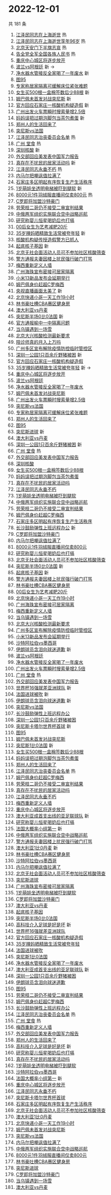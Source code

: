 # 2022-12-01

共 181 条

<!-- BEGIN -->
<!-- 最后更新时间 Thu Dec 01 2022 03:12:44 GMT+0800 (China Standard Time) -->

1. [江泽民同志在上海逝世](https://s.weibo.com//weibo?q=%23%E6%B1%9F%E6%B3%BD%E6%B0%91%E5%90%8C%E5%BF%97%E5%9C%A8%E4%B8%8A%E6%B5%B7%E9%80%9D%E4%B8%96%23&Refer=new_time)
   热
1. [江泽民同志在上海逝世享年96岁](https://s.weibo.com//weibo?q=%23%E6%B1%9F%E6%B3%BD%E6%B0%91%E5%90%8C%E5%BF%97%E5%9C%A8%E4%B8%8A%E6%B5%B7%E9%80%9D%E4%B8%96%E4%BA%AB%E5%B9%B496%E5%B2%81%23&t=31&band_rank=1&Refer=top)
   热
1. [北京天安门下半旗志哀](https://s.weibo.com//weibo?q=%23%E5%8C%97%E4%BA%AC%E5%A4%A9%E5%AE%89%E9%97%A8%E4%B8%8B%E5%8D%8A%E6%97%97%E5%BF%97%E5%93%80%23&t=31&band_rank=2&Refer=top)
   热
1. [告全党全军全国各族人民书](https://s.weibo.com//weibo?q=%23%E5%91%8A%E5%85%A8%E5%85%9A%E5%85%A8%E5%86%9B%E5%85%A8%E5%9B%BD%E5%90%84%E6%97%8F%E4%BA%BA%E6%B0%91%E4%B9%A6%23&t=31&band_rank=3&Refer=top)
   热
1. [重庆中心城区将逐步放开](https://s.weibo.com//weibo?q=%23%E9%87%8D%E5%BA%86%E4%B8%AD%E5%BF%83%E5%9F%8E%E5%8C%BA%E5%B0%86%E9%80%90%E6%AD%A5%E6%94%BE%E5%BC%80%23&t=31&band_rank=4&Refer=top)
1. [波兰vs阿根廷](https://s.weibo.com//weibo?q=%23%E6%B3%A2%E5%85%B0vs%E9%98%BF%E6%A0%B9%E5%BB%B7%23&t=31&band_rank=5&Refer=top)
   新 ->
1. [净水器水管接反全家喝了一年废水](https://s.weibo.com//weibo?q=%23%E5%87%80%E6%B0%B4%E5%99%A8%E6%B0%B4%E7%AE%A1%E6%8E%A5%E5%8F%8D%E5%85%A8%E5%AE%B6%E5%96%9D%E4%BA%86%E4%B8%80%E5%B9%B4%E5%BA%9F%E6%B0%B4%23&t=31&band_rank=6&Refer=top)
   新
1. [图95](https://s.weibo.com//weibo?q=%23%E5%9B%BE95%23&t=31&band_rank=7&Refer=top)
1. [专家称居家隔离可缓解床位紧张难题](https://s.weibo.com//weibo?q=%23%E4%B8%93%E5%AE%B6%E7%A7%B0%E5%B1%85%E5%AE%B6%E9%9A%94%E7%A6%BB%E5%8F%AF%E7%BC%93%E8%A7%A3%E5%BA%8A%E4%BD%8D%E7%B4%A7%E5%BC%A0%E9%9A%BE%E9%A2%98%23&t=31&band_rank=8&Refer=top)
1. [女生买500根一盒棉签数后少88根](https://s.weibo.com//weibo?q=%23%E5%A5%B3%E7%94%9F%E4%B9%B0500%E6%A0%B9%E4%B8%80%E7%9B%92%E6%A3%89%E7%AD%BE%E6%95%B0%E5%90%8E%E5%B0%9188%E6%A0%B9%23&t=31&band_rank=9&Refer=top)
   新
1. [姆巴佩未首发对战突尼斯](https://s.weibo.com//weibo?q=%23%E5%A7%86%E5%B7%B4%E4%BD%A9%E6%9C%AA%E9%A6%96%E5%8F%91%E5%AF%B9%E6%88%98%E7%AA%81%E5%B0%BC%E6%96%AF%23&t=31&band_rank=10&Refer=top)
   新
1. [官方回应石家庄一核酸机构疑造假](https://s.weibo.com//weibo?q=%23%E5%AE%98%E6%96%B9%E5%9B%9E%E5%BA%94%E7%9F%B3%E5%AE%B6%E5%BA%84%E4%B8%80%E6%A0%B8%E9%85%B8%E6%9C%BA%E6%9E%84%E7%96%91%E9%80%A0%E5%81%87%23&t=31&band_rank=11&Refer=top)
   新
1. [广州出发火车票瞬时搜索量增2.5倍](https://s.weibo.com//weibo?q=%23%E5%B9%BF%E5%B7%9E%E5%87%BA%E5%8F%91%E7%81%AB%E8%BD%A6%E7%A5%A8%E7%9E%AC%E6%97%B6%E6%90%9C%E7%B4%A2%E9%87%8F%E5%A2%9E2.5%E5%80%8D%23&t=31&band_rank=12&Refer=top)
1. [妈妈误把过期泡脚包当茶包煮蛋](https://s.weibo.com//weibo?q=%23%E5%A6%88%E5%A6%88%E8%AF%AF%E6%8A%8A%E8%BF%87%E6%9C%9F%E6%B3%A1%E8%84%9A%E5%8C%85%E5%BD%93%E8%8C%B6%E5%8C%85%E7%85%AE%E8%9B%8B%23&t=31&band_rank=13&Refer=top)
   新
1. [郑州人的生活回来了](https://s.weibo.com//weibo?q=%23%E9%83%91%E5%B7%9E%E4%BA%BA%E7%9A%84%E7%94%9F%E6%B4%BB%E5%9B%9E%E6%9D%A5%E4%BA%86%23&t=31&band_rank=14&Refer=top)
1. [突尼斯vs法国](https://s.weibo.com//weibo?q=%23%E7%AA%81%E5%B0%BC%E6%96%AFvs%E6%B3%95%E5%9B%BD%23&t=31&band_rank=15&Refer=top)
1. [江泽民同志治丧委员会名单](https://s.weibo.com//weibo?q=%23%E6%B1%9F%E6%B3%BD%E6%B0%91%E5%90%8C%E5%BF%97%E6%B2%BB%E4%B8%A7%E5%A7%94%E5%91%98%E4%BC%9A%E5%90%8D%E5%8D%95%23&t=31&band_rank=16&Refer=top)
   热
1. [广州 堂食](https://s.weibo.com//weibo?q=%E5%B9%BF%E5%B7%9E%20%E5%A0%82%E9%A3%9F&t=31&band_rank=17&Refer=top)
   热
1. [深圳核酸](https://s.weibo.com//weibo?q=%E6%B7%B1%E5%9C%B3%E6%A0%B8%E9%85%B8&t=31&band_rank=18&Refer=top)
   新
1. [外交部回应美发表中国军力报告](https://s.weibo.com//weibo?q=%23%E5%A4%96%E4%BA%A4%E9%83%A8%E5%9B%9E%E5%BA%94%E7%BE%8E%E5%8F%91%E8%A1%A8%E4%B8%AD%E5%9B%BD%E5%86%9B%E5%8A%9B%E6%8A%A5%E5%91%8A%23&t=31&band_rank=19&Refer=top)
1. [真存在不扰民的居家活动吗](https://s.weibo.com//weibo?q=%23%E7%9C%9F%E5%AD%98%E5%9C%A8%E4%B8%8D%E6%89%B0%E6%B0%91%E7%9A%84%E5%B1%85%E5%AE%B6%E6%B4%BB%E5%8A%A8%E5%90%97%23&t=31&band_rank=20&Refer=top)
   新
1. [江泽民同志永垂不朽](https://s.weibo.com//weibo?q=%23%E6%B1%9F%E6%B3%BD%E6%B0%91%E5%90%8C%E5%BF%97%E6%B0%B8%E5%9E%82%E4%B8%8D%E6%9C%BD%23&t=31&band_rank=21&Refer=top)
   热
1. [内马尔把嘲讽值拉满了](https://s.weibo.com//weibo?q=%23%E5%86%85%E9%A9%AC%E5%B0%94%E6%8A%8A%E5%98%B2%E8%AE%BD%E5%80%BC%E6%8B%89%E6%BB%A1%E4%BA%86%23&t=31&band_rank=22&Refer=top)
1. [石家庄多区明起有序恢复生产生活秩序](https://s.weibo.com//weibo?q=%23%E7%9F%B3%E5%AE%B6%E5%BA%84%E5%A4%9A%E5%8C%BA%E6%98%8E%E8%B5%B7%E6%9C%89%E5%BA%8F%E6%81%A2%E5%A4%8D%E7%94%9F%E4%BA%A7%E7%94%9F%E6%B4%BB%E7%A7%A9%E5%BA%8F%23&t=31&band_rank=23&Refer=top)
1. [1岁萌娃坐透明电梯被吓到腿软](https://s.weibo.com//weibo?q=%231%E5%B2%81%E8%90%8C%E5%A8%83%E5%9D%90%E9%80%8F%E6%98%8E%E7%94%B5%E6%A2%AF%E8%A2%AB%E5%90%93%E5%88%B0%E8%85%BF%E8%BD%AF%23&t=31&band_rank=24&Refer=top)
   新
1. [8000元1件羽绒服直播间仅卖800元](https://s.weibo.com//weibo?q=%238000%E5%85%831%E4%BB%B6%E7%BE%BD%E7%BB%92%E6%9C%8D%E7%9B%B4%E6%92%AD%E9%97%B4%E4%BB%85%E5%8D%96800%E5%85%83%23&t=31&band_rank=25&Refer=top)
   热
1. [C罗即将加盟沙特豪门](https://s.weibo.com//weibo?q=%23C%E7%BD%97%E5%8D%B3%E5%B0%86%E5%8A%A0%E7%9B%9F%E6%B2%99%E7%89%B9%E8%B1%AA%E9%97%A8%23&t=31&band_rank=26&Refer=top)
1. [劳荣枝二哥仍不接受二审宣判结果](https://s.weibo.com//weibo?q=%23%E5%8A%B3%E8%8D%A3%E6%9E%9D%E4%BA%8C%E5%93%A5%E4%BB%8D%E4%B8%8D%E6%8E%A5%E5%8F%97%E4%BA%8C%E5%AE%A1%E5%AE%A3%E5%88%A4%E7%BB%93%E6%9E%9C%23&t=31&band_rank=27&Refer=top)
1. [中俄两军组织实施联合空中战略巡航](https://s.weibo.com//weibo?q=%23%E4%B8%AD%E4%BF%84%E4%B8%A4%E5%86%9B%E7%BB%84%E7%BB%87%E5%AE%9E%E6%96%BD%E8%81%94%E5%90%88%E7%A9%BA%E4%B8%AD%E6%88%98%E7%95%A5%E5%B7%A1%E8%88%AA%23&t=31&band_rank=28&Refer=top)
1. [研究称婴儿恒星喝奶后也打嗝](https://s.weibo.com//weibo?q=%23%E7%A0%94%E7%A9%B6%E7%A7%B0%E5%A9%B4%E5%84%BF%E6%81%92%E6%98%9F%E5%96%9D%E5%A5%B6%E5%90%8E%E4%B9%9F%E6%89%93%E5%97%9D%23&t=31&band_rank=29&Refer=top)
1. [00后女生为艺考减肥20斤](https://s.weibo.com//weibo?q=%2300%E5%90%8E%E5%A5%B3%E7%94%9F%E4%B8%BA%E8%89%BA%E8%80%83%E5%87%8F%E8%82%A520%E6%96%A4%23&t=31&band_rank=30&Refer=top)
1. [35岁辣妈晒精致生活常被夸年轻](https://s.weibo.com//weibo?q=%2335%E5%B2%81%E8%BE%A3%E5%A6%88%E6%99%92%E7%B2%BE%E8%87%B4%E7%94%9F%E6%B4%BB%E5%B8%B8%E8%A2%AB%E5%A4%B8%E5%B9%B4%E8%BD%BB%23&t=31&band_rank=31&Refer=top)
   新
1. [核酸机构疑传授造假警方已抓人](https://s.weibo.com//weibo?q=%23%E6%A0%B8%E9%85%B8%E6%9C%BA%E6%9E%84%E7%96%91%E4%BC%A0%E6%8E%88%E9%80%A0%E5%81%87%E8%AD%A6%E6%96%B9%E5%B7%B2%E6%8A%93%E4%BA%BA%23&t=31&band_rank=32&Refer=top)
1. [起底核子基因](https://s.weibo.com//weibo?q=%23%E8%B5%B7%E5%BA%95%E6%A0%B8%E5%AD%90%E5%9F%BA%E5%9B%A0%23&t=31&band_rank=33&Refer=top)
   新
1. [北京无社会面活动人员可不参加社区核酸筛查](https://s.weibo.com//weibo?q=%23%E5%8C%97%E4%BA%AC%E6%97%A0%E7%A4%BE%E4%BC%9A%E9%9D%A2%E6%B4%BB%E5%8A%A8%E4%BA%BA%E5%91%98%E5%8F%AF%E4%B8%8D%E5%8F%82%E5%8A%A0%E7%A4%BE%E5%8C%BA%E6%A0%B8%E9%85%B8%E7%AD%9B%E6%9F%A5%23&t=31&band_rank=34&Refer=top)
1. [警方通报夫妻因楼上扰民强行破门打骂](https://s.weibo.com//weibo?q=%23%E8%AD%A6%E6%96%B9%E9%80%9A%E6%8A%A5%E5%A4%AB%E5%A6%BB%E5%9B%A0%E6%A5%BC%E4%B8%8A%E6%89%B0%E6%B0%91%E5%BC%BA%E8%A1%8C%E7%A0%B4%E9%97%A8%E6%89%93%E9%AA%82%23&t=31&band_rank=35&Refer=top)
1. [梅西重新定义人墙](https://s.weibo.com//weibo?q=%23%E6%A2%85%E8%A5%BF%E9%87%8D%E6%96%B0%E5%AE%9A%E4%B9%89%E4%BA%BA%E5%A2%99%23&t=31&band_rank=36&Refer=top)
1. [广州海珠宣布密接可居家隔离](https://s.weibo.com//weibo?q=%23%E5%B9%BF%E5%B7%9E%E6%B5%B7%E7%8F%A0%E5%AE%A3%E5%B8%83%E5%AF%86%E6%8E%A5%E5%8F%AF%E5%B1%85%E5%AE%B6%E9%9A%94%E7%A6%BB%23&t=31&band_rank=37&Refer=top)
1. [小米13新品发布会延期举行](https://s.weibo.com//weibo?q=%23%E5%B0%8F%E7%B1%B313%E6%96%B0%E5%93%81%E5%8F%91%E5%B8%83%E4%BC%9A%E5%BB%B6%E6%9C%9F%E4%B8%BE%E8%A1%8C%23&t=31&band_rank=38&Refer=top)
1. [姆巴佩身价赶超C罗梅西](https://s.weibo.com//weibo?q=%23%E5%A7%86%E5%B7%B4%E4%BD%A9%E8%BA%AB%E4%BB%B7%E8%B5%B6%E8%B6%85C%E7%BD%97%E6%A2%85%E8%A5%BF%23&t=31&band_rank=39&Refer=top)
1. [央视直播画面太美了](https://s.weibo.com//weibo?q=%23%E5%A4%AE%E8%A7%86%E7%9B%B4%E6%92%AD%E7%94%BB%E9%9D%A2%E5%A4%AA%E7%BE%8E%E4%BA%86%23&t=31&band_rank=40&Refer=top)
   新
1. [北京快递小哥一天工作19小时](https://s.weibo.com//weibo?q=%23%E5%8C%97%E4%BA%AC%E5%BF%AB%E9%80%92%E5%B0%8F%E5%93%A5%E4%B8%80%E5%A4%A9%E5%B7%A5%E4%BD%9C19%E5%B0%8F%E6%97%B6%23&t=31&band_rank=41&Refer=top)
1. [林书豪吐槽CBA赛区健身房](https://s.weibo.com//weibo?q=%23%E6%9E%97%E4%B9%A6%E8%B1%AA%E5%90%90%E6%A7%BDCBA%E8%B5%9B%E5%8C%BA%E5%81%A5%E8%BA%AB%E6%88%BF%23&t=31&band_rank=42&Refer=top)
1. [澳大利亚vs丹麦](https://s.weibo.com//weibo?q=%23%E6%BE%B3%E5%A4%A7%E5%88%A9%E4%BA%9Avs%E4%B8%B9%E9%BA%A6%23&t=31&band_rank=43&Refer=top)
1. [突尼斯半场0比0法国](https://s.weibo.com//weibo?q=%23%E7%AA%81%E5%B0%BC%E6%96%AF%E5%8D%8A%E5%9C%BA0%E6%AF%940%E6%B3%95%E5%9B%BD%23&t=31&band_rank=44&Refer=top)
   新
1. [官方通报榆中一中隔离问题](https://s.weibo.com//weibo?q=%23%E5%AE%98%E6%96%B9%E9%80%9A%E6%8A%A5%E6%A6%86%E4%B8%AD%E4%B8%80%E4%B8%AD%E9%9A%94%E7%A6%BB%E9%97%AE%E9%A2%98%23&t=31&band_rank=45&Refer=top)
1. [当乌镇遇到一场雪](https://s.weibo.com//weibo?q=%23%E5%BD%93%E4%B9%8C%E9%95%87%E9%81%87%E5%88%B0%E4%B8%80%E5%9C%BA%E9%9B%AA%23&t=31&band_rank=46&Refer=top)
1. [北京大兴核酸检测最新要求](https://s.weibo.com//weibo?q=%23%E5%8C%97%E4%BA%AC%E5%A4%A7%E5%85%B4%E6%A0%B8%E9%85%B8%E6%A3%80%E6%B5%8B%E6%9C%80%E6%96%B0%E8%A6%81%E6%B1%82%23&t=31&band_rank=47&Refer=top)
1. [陪诊师真的月入上万吗](https://s.weibo.com//weibo?q=%23%E9%99%AA%E8%AF%8A%E5%B8%88%E7%9C%9F%E7%9A%84%E6%9C%88%E5%85%A5%E4%B8%8A%E4%B8%87%E5%90%97%23&t=31&band_rank=48&Refer=top)
1. [广州多区宣布解除疫情防控临时管控区](https://s.weibo.com//weibo?q=%23%E5%B9%BF%E5%B7%9E%E5%A4%9A%E5%8C%BA%E5%AE%A3%E5%B8%83%E8%A7%A3%E9%99%A4%E7%96%AB%E6%83%85%E9%98%B2%E6%8E%A7%E4%B8%B4%E6%97%B6%E7%AE%A1%E6%8E%A7%E5%8C%BA%23&t=31&band_rank=49&Refer=top)
1. [深圳一公园1只百余斤野猪被困](https://s.weibo.com//weibo?q=%23%E6%B7%B1%E5%9C%B3%E4%B8%80%E5%85%AC%E5%9B%AD1%E5%8F%AA%E7%99%BE%E4%BD%99%E6%96%A4%E9%87%8E%E7%8C%AA%E8%A2%AB%E5%9B%B0%23&t=31&band_rank=50&Refer=top)
   新
1. [官方回应石家庄一核酸机构疑造假](https://s.weibo.com//weibo?q=%23%E5%AE%98%E6%96%B9%E5%9B%9E%E5%BA%94%E7%9F%B3%E5%AE%B6%E5%BA%84%E4%B8%80%E6%A0%B8%E9%85%B8%E6%9C%BA%E6%9E%84%E7%96%91%E9%80%A0%E5%81%87%23&t=31&band_rank=4&Refer=top)
1. [35岁辣妈晒精致生活常被夸年轻](https://s.weibo.com//weibo?q=%2335%E5%B2%81%E8%BE%A3%E5%A6%88%E6%99%92%E7%B2%BE%E8%87%B4%E7%94%9F%E6%B4%BB%E5%B8%B8%E8%A2%AB%E5%A4%B8%E5%B9%B4%E8%BD%BB%23&t=31&band_rank=5&Refer=top)
   新 ->
1. [重庆中心城区将逐步放开](https://s.weibo.com//weibo?q=%23%E9%87%8D%E5%BA%86%E4%B8%AD%E5%BF%83%E5%9F%8E%E5%8C%BA%E5%B0%86%E9%80%90%E6%AD%A5%E6%94%BE%E5%BC%80%23&t=31&band_rank=6&Refer=top)
1. [波兰vs阿根廷](https://s.weibo.com//weibo?q=%23%E6%B3%A2%E5%85%B0vs%E9%98%BF%E6%A0%B9%E5%BB%B7%23&t=31&band_rank=7&Refer=top)
1. [净水器水管接反全家喝了一年废水](https://s.weibo.com//weibo?q=%23%E5%87%80%E6%B0%B4%E5%99%A8%E6%B0%B4%E7%AE%A1%E6%8E%A5%E5%8F%8D%E5%85%A8%E5%AE%B6%E5%96%9D%E4%BA%86%E4%B8%80%E5%B9%B4%E5%BA%9F%E6%B0%B4%23&t=31&band_rank=8&Refer=top)
1. [姆巴佩未首发对战突尼斯](https://s.weibo.com//weibo?q=%23%E5%A7%86%E5%B7%B4%E4%BD%A9%E6%9C%AA%E9%A6%96%E5%8F%91%E5%AF%B9%E6%88%98%E7%AA%81%E5%B0%BC%E6%96%AF%23&t=31&band_rank=9&Refer=top)
1. [广州出发火车票瞬时搜索量增2.5倍](https://s.weibo.com//weibo?q=%23%E5%B9%BF%E5%B7%9E%E5%87%BA%E5%8F%91%E7%81%AB%E8%BD%A6%E7%A5%A8%E7%9E%AC%E6%97%B6%E6%90%9C%E7%B4%A2%E9%87%8F%E5%A2%9E2.5%E5%80%8D%23&t=31&band_rank=10&Refer=top)
1. [突尼斯vs法国](https://s.weibo.com//weibo?q=%23%E7%AA%81%E5%B0%BC%E6%96%AFvs%E6%B3%95%E5%9B%BD%23&t=31&band_rank=11&Refer=top)
1. [专家称居家隔离可缓解床位紧张难题](https://s.weibo.com//weibo?q=%23%E4%B8%93%E5%AE%B6%E7%A7%B0%E5%B1%85%E5%AE%B6%E9%9A%94%E7%A6%BB%E5%8F%AF%E7%BC%93%E8%A7%A3%E5%BA%8A%E4%BD%8D%E7%B4%A7%E5%BC%A0%E9%9A%BE%E9%A2%98%23&t=31&band_rank=12&Refer=top)
1. [郑州人的生活回来了](https://s.weibo.com//weibo?q=%23%E9%83%91%E5%B7%9E%E4%BA%BA%E7%9A%84%E7%94%9F%E6%B4%BB%E5%9B%9E%E6%9D%A5%E4%BA%86%23&t=31&band_rank=13&Refer=top)
1. [图95](https://s.weibo.com//weibo?q=%23%E5%9B%BE95%23&t=31&band_rank=14&Refer=top)
1. [突尼斯进球](https://s.weibo.com//weibo?q=%23%E7%AA%81%E5%B0%BC%E6%96%AF%E8%BF%9B%E7%90%83%23&t=31&band_rank=15&Refer=top)
   新
1. [澳大利亚vs丹麦](https://s.weibo.com//weibo?q=%23%E6%BE%B3%E5%A4%A7%E5%88%A9%E4%BA%9Avs%E4%B8%B9%E9%BA%A6%23&t=31&band_rank=17&Refer=top)
1. [深圳一公园1只百余斤野猪被困](https://s.weibo.com//weibo?q=%23%E6%B7%B1%E5%9C%B3%E4%B8%80%E5%85%AC%E5%9B%AD1%E5%8F%AA%E7%99%BE%E4%BD%99%E6%96%A4%E9%87%8E%E7%8C%AA%E8%A2%AB%E5%9B%B0%23&t=31&band_rank=18&Refer=top)
   新
1. [广州 堂食](https://s.weibo.com//weibo?q=%E5%B9%BF%E5%B7%9E%20%E5%A0%82%E9%A3%9F&t=31&band_rank=19&Refer=top)
   热
1. [外交部回应美发表中国军力报告](https://s.weibo.com//weibo?q=%23%E5%A4%96%E4%BA%A4%E9%83%A8%E5%9B%9E%E5%BA%94%E7%BE%8E%E5%8F%91%E8%A1%A8%E4%B8%AD%E5%9B%BD%E5%86%9B%E5%8A%9B%E6%8A%A5%E5%91%8A%23&t=31&band_rank=20&Refer=top)
1. [深圳核酸](https://s.weibo.com//weibo?q=%E6%B7%B1%E5%9C%B3%E6%A0%B8%E9%85%B8&t=31&band_rank=21&Refer=top)
1. [女生买500根一盒棉签数后少88根](https://s.weibo.com//weibo?q=%23%E5%A5%B3%E7%94%9F%E4%B9%B0500%E6%A0%B9%E4%B8%80%E7%9B%92%E6%A3%89%E7%AD%BE%E6%95%B0%E5%90%8E%E5%B0%9188%E6%A0%B9%23&t=31&band_rank=22&Refer=top)
1. [妈妈误把过期泡脚包当茶包煮蛋](https://s.weibo.com//weibo?q=%23%E5%A6%88%E5%A6%88%E8%AF%AF%E6%8A%8A%E8%BF%87%E6%9C%9F%E6%B3%A1%E8%84%9A%E5%8C%85%E5%BD%93%E8%8C%B6%E5%8C%85%E7%85%AE%E8%9B%8B%23&t=31&band_rank=23&Refer=top)
1. [真存在不扰民的居家活动吗](https://s.weibo.com//weibo?q=%23%E7%9C%9F%E5%AD%98%E5%9C%A8%E4%B8%8D%E6%89%B0%E6%B0%91%E7%9A%84%E5%B1%85%E5%AE%B6%E6%B4%BB%E5%8A%A8%E5%90%97%23&t=31&band_rank=24&Refer=top)
1. [江泽民同志永垂不朽](https://s.weibo.com//weibo?q=%23%E6%B1%9F%E6%B3%BD%E6%B0%91%E5%90%8C%E5%BF%97%E6%B0%B8%E5%9E%82%E4%B8%8D%E6%9C%BD%23&t=31&band_rank=25&Refer=top)
1. [1岁萌娃坐透明电梯被吓到腿软](https://s.weibo.com//weibo?q=%231%E5%B2%81%E8%90%8C%E5%A8%83%E5%9D%90%E9%80%8F%E6%98%8E%E7%94%B5%E6%A2%AF%E8%A2%AB%E5%90%93%E5%88%B0%E8%85%BF%E8%BD%AF%23&t=31&band_rank=26&Refer=top)
1. [中俄两军组织实施联合空中战略巡航](https://s.weibo.com//weibo?q=%23%E4%B8%AD%E4%BF%84%E4%B8%A4%E5%86%9B%E7%BB%84%E7%BB%87%E5%AE%9E%E6%96%BD%E8%81%94%E5%90%88%E7%A9%BA%E4%B8%AD%E6%88%98%E7%95%A5%E5%B7%A1%E8%88%AA%23&t=31&band_rank=27&Refer=top)
1. [劳荣枝二哥仍不接受二审宣判结果](https://s.weibo.com//weibo?q=%23%E5%8A%B3%E8%8D%A3%E6%9E%9D%E4%BA%8C%E5%93%A5%E4%BB%8D%E4%B8%8D%E6%8E%A5%E5%8F%97%E4%BA%8C%E5%AE%A1%E5%AE%A3%E5%88%A4%E7%BB%93%E6%9E%9C%23&t=31&band_rank=28&Refer=top)
1. [姆巴佩身价赶超C罗梅西](https://s.weibo.com//weibo?q=%23%E5%A7%86%E5%B7%B4%E4%BD%A9%E8%BA%AB%E4%BB%B7%E8%B5%B6%E8%B6%85C%E7%BD%97%E6%A2%85%E8%A5%BF%23&t=31&band_rank=29&Refer=top)
1. [石家庄多区明起有序恢复生产生活秩序](https://s.weibo.com//weibo?q=%23%E7%9F%B3%E5%AE%B6%E5%BA%84%E5%A4%9A%E5%8C%BA%E6%98%8E%E8%B5%B7%E6%9C%89%E5%BA%8F%E6%81%A2%E5%A4%8D%E7%94%9F%E4%BA%A7%E7%94%9F%E6%B4%BB%E7%A7%A9%E5%BA%8F%23&t=31&band_rank=30&Refer=top)
1. [长沙鼓励弹性上班远程办公](https://s.weibo.com//weibo?q=%23%E9%95%BF%E6%B2%99%E9%BC%93%E5%8A%B1%E5%BC%B9%E6%80%A7%E4%B8%8A%E7%8F%AD%E8%BF%9C%E7%A8%8B%E5%8A%9E%E5%85%AC%23&t=31&band_rank=31&Refer=top)
   新
1. [C罗即将加盟沙特豪门](https://s.weibo.com//weibo?q=%23C%E7%BD%97%E5%8D%B3%E5%B0%86%E5%8A%A0%E7%9B%9F%E6%B2%99%E7%89%B9%E8%B1%AA%E9%97%A8%23&t=31&band_rank=32&Refer=top)
1. [内马尔把嘲讽值拉满了](https://s.weibo.com//weibo?q=%23%E5%86%85%E9%A9%AC%E5%B0%94%E6%8A%8A%E5%98%B2%E8%AE%BD%E5%80%BC%E6%8B%89%E6%BB%A1%E4%BA%86%23&t=31&band_rank=33&Refer=top)
1. [8000元1件羽绒服直播间仅卖800元](https://s.weibo.com//weibo?q=%238000%E5%85%831%E4%BB%B6%E7%BE%BD%E7%BB%92%E6%9C%8D%E7%9B%B4%E6%92%AD%E9%97%B4%E4%BB%85%E5%8D%96800%E5%85%83%23&t=31&band_rank=34&Refer=top)
1. [研究称婴儿恒星喝奶后也打嗝](https://s.weibo.com//weibo?q=%23%E7%A0%94%E7%A9%B6%E7%A7%B0%E5%A9%B4%E5%84%BF%E6%81%92%E6%98%9F%E5%96%9D%E5%A5%B6%E5%90%8E%E4%B9%9F%E6%89%93%E5%97%9D%23&t=31&band_rank=35&Refer=top)
1. [北京无社会面活动人员可不参加社区核酸筛查](https://s.weibo.com//weibo?q=%23%E5%8C%97%E4%BA%AC%E6%97%A0%E7%A4%BE%E4%BC%9A%E9%9D%A2%E6%B4%BB%E5%8A%A8%E4%BA%BA%E5%91%98%E5%8F%AF%E4%B8%8D%E5%8F%82%E5%8A%A0%E7%A4%BE%E5%8C%BA%E6%A0%B8%E9%85%B8%E7%AD%9B%E6%9F%A5%23&t=31&band_rank=36&Refer=top)
1. [突尼斯半场0比0法国](https://s.weibo.com//weibo?q=%23%E7%AA%81%E5%B0%BC%E6%96%AF%E5%8D%8A%E5%9C%BA0%E6%AF%940%E6%B3%95%E5%9B%BD%23&t=31&band_rank=37&Refer=top)
   新
1. [起底核子基因](https://s.weibo.com//weibo?q=%23%E8%B5%B7%E5%BA%95%E6%A0%B8%E5%AD%90%E5%9F%BA%E5%9B%A0%23&t=31&band_rank=38&Refer=top)
   新
1. [警方通报夫妻因楼上扰民强行破门打骂](https://s.weibo.com//weibo?q=%23%E8%AD%A6%E6%96%B9%E9%80%9A%E6%8A%A5%E5%A4%AB%E5%A6%BB%E5%9B%A0%E6%A5%BC%E4%B8%8A%E6%89%B0%E6%B0%91%E5%BC%BA%E8%A1%8C%E7%A0%B4%E9%97%A8%E6%89%93%E9%AA%82%23&t=31&band_rank=39&Refer=top)
1. [林书豪吐槽CBA赛区健身房](https://s.weibo.com//weibo?q=%23%E6%9E%97%E4%B9%A6%E8%B1%AA%E5%90%90%E6%A7%BDCBA%E8%B5%9B%E5%8C%BA%E5%81%A5%E8%BA%AB%E6%88%BF%23&t=31&band_rank=40&Refer=top)
1. [00后女生为艺考减肥20斤](https://s.weibo.com//weibo?q=%2300%E5%90%8E%E5%A5%B3%E7%94%9F%E4%B8%BA%E8%89%BA%E8%80%83%E5%87%8F%E8%82%A520%E6%96%A4%23&t=31&band_rank=41&Refer=top)
1. [北京快递小哥一天工作19小时](https://s.weibo.com//weibo?q=%23%E5%8C%97%E4%BA%AC%E5%BF%AB%E9%80%92%E5%B0%8F%E5%93%A5%E4%B8%80%E5%A4%A9%E5%B7%A5%E4%BD%9C19%E5%B0%8F%E6%97%B6%23&t=31&band_rank=42&Refer=top)
1. [广州海珠宣布密接可居家隔离](https://s.weibo.com//weibo?q=%23%E5%B9%BF%E5%B7%9E%E6%B5%B7%E7%8F%A0%E5%AE%A3%E5%B8%83%E5%AF%86%E6%8E%A5%E5%8F%AF%E5%B1%85%E5%AE%B6%E9%9A%94%E7%A6%BB%23&t=31&band_rank=43&Refer=top)
1. [梅西重新定义人墙](https://s.weibo.com//weibo?q=%23%E6%A2%85%E8%A5%BF%E9%87%8D%E6%96%B0%E5%AE%9A%E4%B9%89%E4%BA%BA%E5%A2%99%23&t=31&band_rank=44&Refer=top)
1. [当乌镇遇到一场雪](https://s.weibo.com//weibo?q=%23%E5%BD%93%E4%B9%8C%E9%95%87%E9%81%87%E5%88%B0%E4%B8%80%E5%9C%BA%E9%9B%AA%23&t=31&band_rank=45&Refer=top)
1. [北京大兴核酸检测最新要求](https://s.weibo.com//weibo?q=%23%E5%8C%97%E4%BA%AC%E5%A4%A7%E5%85%B4%E6%A0%B8%E9%85%B8%E6%A3%80%E6%B5%8B%E6%9C%80%E6%96%B0%E8%A6%81%E6%B1%82%23&t=31&band_rank=46&Refer=top)
1. [广州多区宣布解除疫情防控临时管控区](https://s.weibo.com//weibo?q=%23%E5%B9%BF%E5%B7%9E%E5%A4%9A%E5%8C%BA%E5%AE%A3%E5%B8%83%E8%A7%A3%E9%99%A4%E7%96%AB%E6%83%85%E9%98%B2%E6%8E%A7%E4%B8%B4%E6%97%B6%E7%AE%A1%E6%8E%A7%E5%8C%BA%23&t=31&band_rank=47&Refer=top)
1. [小米13新品发布会延期举行](https://s.weibo.com//weibo?q=%23%E5%B0%8F%E7%B1%B313%E6%96%B0%E5%93%81%E5%8F%91%E5%B8%83%E4%BC%9A%E5%BB%B6%E6%9C%9F%E4%B8%BE%E8%A1%8C%23&t=31&band_rank=48&Refer=top)
1. [沙特阿拉伯vs墨西哥](https://s.weibo.com//weibo?q=%23%E6%B2%99%E7%89%B9%E9%98%BF%E6%8B%89%E4%BC%AFvs%E5%A2%A8%E8%A5%BF%E5%93%A5%23&t=31&band_rank=49&Refer=top)
1. [伊朗球员含泪向球迷道歉](https://s.weibo.com//weibo?q=%23%E4%BC%8A%E6%9C%97%E7%90%83%E5%91%98%E5%90%AB%E6%B3%AA%E5%90%91%E7%90%83%E8%BF%B7%E9%81%93%E6%AD%89%23&t=31&band_rank=50&Refer=top)
   新
1. [波兰vs阿根廷](https://s.weibo.com//weibo?q=%23%E6%B3%A2%E5%85%B0vs%E9%98%BF%E6%A0%B9%E5%BB%B7%23&t=31&band_rank=6&Refer=top)
1. [净水器水管接反全家喝了一年废水](https://s.weibo.com//weibo?q=%23%E5%87%80%E6%B0%B4%E5%99%A8%E6%B0%B4%E7%AE%A1%E6%8E%A5%E5%8F%8D%E5%85%A8%E5%AE%B6%E5%96%9D%E4%BA%86%E4%B8%80%E5%B9%B4%E5%BA%9F%E6%B0%B4%23&t=31&band_rank=7&Refer=top)
1. [广州出发火车票瞬时搜索量增2.5倍](https://s.weibo.com//weibo?q=%23%E5%B9%BF%E5%B7%9E%E5%87%BA%E5%8F%91%E7%81%AB%E8%BD%A6%E7%A5%A8%E7%9E%AC%E6%97%B6%E6%90%9C%E7%B4%A2%E9%87%8F%E5%A2%9E2.5%E5%80%8D%23&t=31&band_rank=8&Refer=top)
1. [广州 堂食](https://s.weibo.com//weibo?q=%E5%B9%BF%E5%B7%9E%20%E5%A0%82%E9%A3%9F&t=31&band_rank=9&Refer=top)
   热
1. [外交部回应美发表中国军力报告](https://s.weibo.com//weibo?q=%23%E5%A4%96%E4%BA%A4%E9%83%A8%E5%9B%9E%E5%BA%94%E7%BE%8E%E5%8F%91%E8%A1%A8%E4%B8%AD%E5%9B%BD%E5%86%9B%E5%8A%9B%E6%8A%A5%E5%91%8A%23&t=31&band_rank=10&Refer=top)
1. [世界杯16强就差亚洲球队](https://s.weibo.com//weibo?q=%23%E4%B8%96%E7%95%8C%E6%9D%AF16%E5%BC%BA%E5%B0%B1%E5%B7%AE%E4%BA%9A%E6%B4%B2%E7%90%83%E9%98%9F%23&t=31&band_rank=11&Refer=top)
   新
1. [法国进球被吹](https://s.weibo.com//weibo?q=%23%E6%B3%95%E5%9B%BD%E8%BF%9B%E7%90%83%E8%A2%AB%E5%90%B9%23&t=31&band_rank=12&Refer=top)
   新
1. [伊朗球员含泪向球迷道歉](https://s.weibo.com//weibo?q=%23%E4%BC%8A%E6%9C%97%E7%90%83%E5%91%98%E5%90%AB%E6%B3%AA%E5%90%91%E7%90%83%E8%BF%B7%E9%81%93%E6%AD%89%23&t=31&band_rank=13&Refer=top)
   新
1. [突尼斯vs法国](https://s.weibo.com//weibo?q=%23%E7%AA%81%E5%B0%BC%E6%96%AFvs%E6%B3%95%E5%9B%BD%23&t=31&band_rank=14&Refer=top)
1. [长沙鼓励弹性上班远程办公](https://s.weibo.com//weibo?q=%23%E9%95%BF%E6%B2%99%E9%BC%93%E5%8A%B1%E5%BC%B9%E6%80%A7%E4%B8%8A%E7%8F%AD%E8%BF%9C%E7%A8%8B%E5%8A%9E%E5%85%AC%23&t=31&band_rank=15&Refer=top)
1. [深圳一公园1只百余斤野猪被困](https://s.weibo.com//weibo?q=%23%E6%B7%B1%E5%9C%B3%E4%B8%80%E5%85%AC%E5%9B%AD1%E5%8F%AA%E7%99%BE%E4%BD%99%E6%96%A4%E9%87%8E%E7%8C%AA%E8%A2%AB%E5%9B%B0%23&t=31&band_rank=16&Refer=top)
1. [突尼斯卡塔尔世界杯首球](https://s.weibo.com//weibo?q=%23%E7%AA%81%E5%B0%BC%E6%96%AF%E5%8D%A1%E5%A1%94%E5%B0%94%E4%B8%96%E7%95%8C%E6%9D%AF%E9%A6%96%E7%90%83%23&t=31&band_rank=17&Refer=top)
   新
1. [图95](https://s.weibo.com//weibo?q=%23%E5%9B%BE95%23&t=31&band_rank=18&Refer=top)
1. [姆巴佩未首发对战突尼斯](https://s.weibo.com//weibo?q=%23%E5%A7%86%E5%B7%B4%E4%BD%A9%E6%9C%AA%E9%A6%96%E5%8F%91%E5%AF%B9%E6%88%98%E7%AA%81%E5%B0%BC%E6%96%AF%23&t=31&band_rank=19&Refer=top)
1. [突尼斯1比0法国](https://s.weibo.com//weibo?q=%23%E7%AA%81%E5%B0%BC%E6%96%AF1%E6%AF%940%E6%B3%95%E5%9B%BD%23&t=31&band_rank=20&Refer=top)
   新
1. [女生买500根一盒棉签数后少88根](https://s.weibo.com//weibo?q=%23%E5%A5%B3%E7%94%9F%E4%B9%B0500%E6%A0%B9%E4%B8%80%E7%9B%92%E6%A3%89%E7%AD%BE%E6%95%B0%E5%90%8E%E5%B0%9188%E6%A0%B9%23&t=31&band_rank=21&Refer=top)
1. [妈妈误把过期泡脚包当茶包煮蛋](https://s.weibo.com//weibo?q=%23%E5%A6%88%E5%A6%88%E8%AF%AF%E6%8A%8A%E8%BF%87%E6%9C%9F%E6%B3%A1%E8%84%9A%E5%8C%85%E5%BD%93%E8%8C%B6%E5%8C%85%E7%85%AE%E8%9B%8B%23&t=31&band_rank=22&Refer=top)
1. [郑州人的生活回来了](https://s.weibo.com//weibo?q=%23%E9%83%91%E5%B7%9E%E4%BA%BA%E7%9A%84%E7%94%9F%E6%B4%BB%E5%9B%9E%E6%9D%A5%E4%BA%86%23&t=31&band_rank=23&Refer=top)
1. [江泽民同志治丧委员会名单](https://s.weibo.com//weibo?q=%23%E6%B1%9F%E6%B3%BD%E6%B0%91%E5%90%8C%E5%BF%97%E6%B2%BB%E4%B8%A7%E5%A7%94%E5%91%98%E4%BC%9A%E5%90%8D%E5%8D%95%23&t=31&band_rank=24&Refer=top)
   热
1. [姆巴佩身价赶超C罗梅西](https://s.weibo.com//weibo?q=%23%E5%A7%86%E5%B7%B4%E4%BD%A9%E8%BA%AB%E4%BB%B7%E8%B5%B6%E8%B6%85C%E7%BD%97%E6%A2%85%E8%A5%BF%23&t=31&band_rank=25&Refer=top)
1. [劳荣枝二哥仍不接受二审宣判结果](https://s.weibo.com//weibo?q=%23%E5%8A%B3%E8%8D%A3%E6%9E%9D%E4%BA%8C%E5%93%A5%E4%BB%8D%E4%B8%8D%E6%8E%A5%E5%8F%97%E4%BA%8C%E5%AE%A1%E5%AE%A3%E5%88%A4%E7%BB%93%E6%9E%9C%23&t=31&band_rank=26&Refer=top)
1. [真存在不扰民的居家活动吗](https://s.weibo.com//weibo?q=%23%E7%9C%9F%E5%AD%98%E5%9C%A8%E4%B8%8D%E6%89%B0%E6%B0%91%E7%9A%84%E5%B1%85%E5%AE%B6%E6%B4%BB%E5%8A%A8%E5%90%97%23&t=31&band_rank=27&Refer=top)
1. [江泽民同志永垂不朽](https://s.weibo.com//weibo?q=%23%E6%B1%9F%E6%B3%BD%E6%B0%91%E5%90%8C%E5%BF%97%E6%B0%B8%E5%9E%82%E4%B8%8D%E6%9C%BD%23&t=31&band_rank=28&Refer=top)
1. [梅西重新定义人墙](https://s.weibo.com//weibo?q=%23%E6%A2%85%E8%A5%BF%E9%87%8D%E6%96%B0%E5%AE%9A%E4%B9%89%E4%BA%BA%E5%A2%99%23&t=31&band_rank=29&Refer=top)
1. [重庆中心城区将逐步放开](https://s.weibo.com//weibo?q=%23%E9%87%8D%E5%BA%86%E4%B8%AD%E5%BF%83%E5%9F%8E%E5%8C%BA%E5%B0%86%E9%80%90%E6%AD%A5%E6%94%BE%E5%BC%80%23&t=31&band_rank=31&Refer=top)
1. [澳大利亚成首支出线的亚足联球队](https://s.weibo.com//weibo?q=%23%E6%BE%B3%E5%A4%A7%E5%88%A9%E4%BA%9A%E6%88%90%E9%A6%96%E6%94%AF%E5%87%BA%E7%BA%BF%E7%9A%84%E4%BA%9A%E8%B6%B3%E8%81%94%E7%90%83%E9%98%9F%23&t=31&band_rank=32&Refer=top)
   新
1. [研究称婴儿恒星喝奶后也打嗝](https://s.weibo.com//weibo?q=%23%E7%A0%94%E7%A9%B6%E7%A7%B0%E5%A9%B4%E5%84%BF%E6%81%92%E6%98%9F%E5%96%9D%E5%A5%B6%E5%90%8E%E4%B9%9F%E6%89%93%E5%97%9D%23&t=31&band_rank=33&Refer=top)
1. [法国大概率小组第一](https://s.weibo.com//weibo?q=%23%E6%B3%95%E5%9B%BD%E5%A4%A7%E6%A6%82%E7%8E%87%E5%B0%8F%E7%BB%84%E7%AC%AC%E4%B8%80%23&t=31&band_rank=34&Refer=top)
   新
1. [中俄两军组织实施联合空中战略巡航](https://s.weibo.com//weibo?q=%23%E4%B8%AD%E4%BF%84%E4%B8%A4%E5%86%9B%E7%BB%84%E7%BB%87%E5%AE%9E%E6%96%BD%E8%81%94%E5%90%88%E7%A9%BA%E4%B8%AD%E6%88%98%E7%95%A5%E5%B7%A1%E8%88%AA%23&t=31&band_rank=35&Refer=top)
1. [警方通报夫妻因楼上扰民强行破门打骂](https://s.weibo.com//weibo?q=%23%E8%AD%A6%E6%96%B9%E9%80%9A%E6%8A%A5%E5%A4%AB%E5%A6%BB%E5%9B%A0%E6%A5%BC%E4%B8%8A%E6%89%B0%E6%B0%91%E5%BC%BA%E8%A1%8C%E7%A0%B4%E9%97%A8%E6%89%93%E9%AA%82%23&t=31&band_rank=36&Refer=top)
1. [澳大利亚1比0丹麦](https://s.weibo.com//weibo?q=%23%E6%BE%B3%E5%A4%A7%E5%88%A9%E4%BA%9A1%E6%AF%940%E4%B8%B9%E9%BA%A6%23&t=31&band_rank=37&Refer=top)
   新
1. [林书豪吐槽CBA赛区健身房](https://s.weibo.com//weibo?q=%23%E6%9E%97%E4%B9%A6%E8%B1%AA%E5%90%90%E6%A7%BDCBA%E8%B5%9B%E5%8C%BA%E5%81%A5%E8%BA%AB%E6%88%BF%23&t=31&band_rank=38&Refer=top)
1. [沙特阿拉伯vs墨西哥](https://s.weibo.com//weibo?q=%23%E6%B2%99%E7%89%B9%E9%98%BF%E6%8B%89%E4%BC%AFvs%E5%A2%A8%E8%A5%BF%E5%93%A5%23&t=31&band_rank=39&Refer=top)
1. [内马尔把嘲讽值拉满了](https://s.weibo.com//weibo?q=%23%E5%86%85%E9%A9%AC%E5%B0%94%E6%8A%8A%E5%98%B2%E8%AE%BD%E5%80%BC%E6%8B%89%E6%BB%A1%E4%BA%86%23&t=31&band_rank=40&Refer=top)
1. [北京无社会面活动人员可不参加社区核酸筛查](https://s.weibo.com//weibo?q=%23%E5%8C%97%E4%BA%AC%E6%97%A0%E7%A4%BE%E4%BC%9A%E9%9D%A2%E6%B4%BB%E5%8A%A8%E4%BA%BA%E5%91%98%E5%8F%AF%E4%B8%8D%E5%8F%82%E5%8A%A0%E7%A4%BE%E5%8C%BA%E6%A0%B8%E9%85%B8%E7%AD%9B%E6%9F%A5%23&t=31&band_rank=41&Refer=top)
1. [突尼斯进球](https://s.weibo.com//weibo?q=%23%E7%AA%81%E5%B0%BC%E6%96%AF%E8%BF%9B%E7%90%83%23&t=31&band_rank=43&Refer=top)
1. [广州海珠宣布密接可居家隔离](https://s.weibo.com//weibo?q=%23%E5%B9%BF%E5%B7%9E%E6%B5%B7%E7%8F%A0%E5%AE%A3%E5%B8%83%E5%AF%86%E6%8E%A5%E5%8F%AF%E5%B1%85%E5%AE%B6%E9%9A%94%E7%A6%BB%23&t=31&band_rank=44&Refer=top)
1. [1岁萌娃坐透明电梯被吓到腿软](https://s.weibo.com//weibo?q=%231%E5%B2%81%E8%90%8C%E5%A8%83%E5%9D%90%E9%80%8F%E6%98%8E%E7%94%B5%E6%A2%AF%E8%A2%AB%E5%90%93%E5%88%B0%E8%85%BF%E8%BD%AF%23&t=31&band_rank=45&Refer=top)
1. [C罗即将加盟沙特豪门](https://s.weibo.com//weibo?q=%23C%E7%BD%97%E5%8D%B3%E5%B0%86%E5%8A%A0%E7%9B%9F%E6%B2%99%E7%89%B9%E8%B1%AA%E9%97%A8%23&t=31&band_rank=46&Refer=top)
1. [澳大利亚vs丹麦](https://s.weibo.com//weibo?q=%23%E6%BE%B3%E5%A4%A7%E5%88%A9%E4%BA%9Avs%E4%B8%B9%E9%BA%A6%23&t=31&band_rank=47&Refer=top)
1. [起底核子基因](https://s.weibo.com//weibo?q=%23%E8%B5%B7%E5%BA%95%E6%A0%B8%E5%AD%90%E5%9F%BA%E5%9B%A0%23&t=31&band_rank=48&Refer=top)
1. [突尼斯半场0比0法国](https://s.weibo.com//weibo?q=%23%E7%AA%81%E5%B0%BC%E6%96%AF%E5%8D%8A%E5%9C%BA0%E6%AF%940%E6%B3%95%E5%9B%BD%23&t=31&band_rank=49&Refer=top)
1. [高科技介入足球是好是坏](https://s.weibo.com//weibo?q=%23%E9%AB%98%E7%A7%91%E6%8A%80%E4%BB%8B%E5%85%A5%E8%B6%B3%E7%90%83%E6%98%AF%E5%A5%BD%E6%98%AF%E5%9D%8F%23&t=31&band_rank=50&Refer=top)
   新
1. [世界杯16强就差亚洲球队](https://s.weibo.com//weibo?q=%23%E4%B8%96%E7%95%8C%E6%9D%AF16%E5%BC%BA%E5%B0%B1%E5%B7%AE%E4%BA%9A%E6%B4%B2%E7%90%83%E9%98%9F%23&t=31&band_rank=4&Refer=top)
1. [官方回应石家庄一核酸机构疑造假](https://s.weibo.com//weibo?q=%23%E5%AE%98%E6%96%B9%E5%9B%9E%E5%BA%94%E7%9F%B3%E5%AE%B6%E5%BA%84%E4%B8%80%E6%A0%B8%E9%85%B8%E6%9C%BA%E6%9E%84%E7%96%91%E9%80%A0%E5%81%87%23&t=31&band_rank=6&Refer=top)
1. [35岁辣妈晒精致生活常被夸年轻](https://s.weibo.com//weibo?q=%2335%E5%B2%81%E8%BE%A3%E5%A6%88%E6%99%92%E7%B2%BE%E8%87%B4%E7%94%9F%E6%B4%BB%E5%B8%B8%E8%A2%AB%E5%A4%B8%E5%B9%B4%E8%BD%BB%23&t=31&band_rank=7&Refer=top)
1. [法国进球被吹](https://s.weibo.com//weibo?q=%23%E6%B3%95%E5%9B%BD%E8%BF%9B%E7%90%83%E8%A2%AB%E5%90%B9%23&t=31&band_rank=8&Refer=top)
1. [突尼斯1比0法国](https://s.weibo.com//weibo?q=%23%E7%AA%81%E5%B0%BC%E6%96%AF1%E6%AF%940%E6%B3%95%E5%9B%BD%23&t=31&band_rank=9&Refer=top)
1. [净水器水管接反全家喝了一年废水](https://s.weibo.com//weibo?q=%23%E5%87%80%E6%B0%B4%E5%99%A8%E6%B0%B4%E7%AE%A1%E6%8E%A5%E5%8F%8D%E5%85%A8%E5%AE%B6%E5%96%9D%E4%BA%86%E4%B8%80%E5%B9%B4%E5%BA%9F%E6%B0%B4%23&t=31&band_rank=10&Refer=top)
1. [澳大利亚成首支出线的亚足联球队](https://s.weibo.com//weibo?q=%23%E6%BE%B3%E5%A4%A7%E5%88%A9%E4%BA%9A%E6%88%90%E9%A6%96%E6%94%AF%E5%87%BA%E7%BA%BF%E7%9A%84%E4%BA%9A%E8%B6%B3%E8%81%94%E7%90%83%E9%98%9F%23&t=31&band_rank=11&Refer=top)
   新
1. [深圳一公园1只百余斤野猪被困](https://s.weibo.com//weibo?q=%23%E6%B7%B1%E5%9C%B3%E4%B8%80%E5%85%AC%E5%9B%AD1%E5%8F%AA%E7%99%BE%E4%BD%99%E6%96%A4%E9%87%8E%E7%8C%AA%E8%A2%AB%E5%9B%B0%23&t=31&band_rank=13&Refer=top)
1. [伊朗球员含泪向球迷道歉](https://s.weibo.com//weibo?q=%23%E4%BC%8A%E6%9C%97%E7%90%83%E5%91%98%E5%90%AB%E6%B3%AA%E5%90%91%E7%90%83%E8%BF%B7%E9%81%93%E6%AD%89%23&t=31&band_rank=14&Refer=top)
1. [图95](https://s.weibo.com//weibo?q=%23%E5%9B%BE95%23&t=31&band_rank=15&Refer=top)
1. [劳荣枝二哥仍不接受二审宣判结果](https://s.weibo.com//weibo?q=%23%E5%8A%B3%E8%8D%A3%E6%9E%9D%E4%BA%8C%E5%93%A5%E4%BB%8D%E4%B8%8D%E6%8E%A5%E5%8F%97%E4%BA%8C%E5%AE%A1%E5%AE%A3%E5%88%A4%E7%BB%93%E6%9E%9C%23&t=31&band_rank=16&Refer=top)
1. [姆巴佩身价赶超C罗梅西](https://s.weibo.com//weibo?q=%23%E5%A7%86%E5%B7%B4%E4%BD%A9%E8%BA%AB%E4%BB%B7%E8%B5%B6%E8%B6%85C%E7%BD%97%E6%A2%85%E8%A5%BF%23&t=31&band_rank=17&Refer=top)
1. [长沙鼓励弹性上班远程办公](https://s.weibo.com//weibo?q=%23%E9%95%BF%E6%B2%99%E9%BC%93%E5%8A%B1%E5%BC%B9%E6%80%A7%E4%B8%8A%E7%8F%AD%E8%BF%9C%E7%A8%8B%E5%8A%9E%E5%85%AC%23&t=31&band_rank=18&Refer=top)
1. [江泽民同志治丧委员会名单](https://s.weibo.com//weibo?q=%23%E6%B1%9F%E6%B3%BD%E6%B0%91%E5%90%8C%E5%BF%97%E6%B2%BB%E4%B8%A7%E5%A7%94%E5%91%98%E4%BC%9A%E5%90%8D%E5%8D%95%23&t=31&band_rank=19&Refer=top)
   热
1. [广州 堂食](https://s.weibo.com//weibo?q=%E5%B9%BF%E5%B7%9E%20%E5%A0%82%E9%A3%9F&t=31&band_rank=20&Refer=top)
   热
1. [梅西重新定义人墙](https://s.weibo.com//weibo?q=%23%E6%A2%85%E8%A5%BF%E9%87%8D%E6%96%B0%E5%AE%9A%E4%B9%89%E4%BA%BA%E5%A2%99%23&t=31&band_rank=23&Refer=top)
1. [外交部回应美发表中国军力报告](https://s.weibo.com//weibo?q=%23%E5%A4%96%E4%BA%A4%E9%83%A8%E5%9B%9E%E5%BA%94%E7%BE%8E%E5%8F%91%E8%A1%A8%E4%B8%AD%E5%9B%BD%E5%86%9B%E5%8A%9B%E6%8A%A5%E5%91%8A%23&t=31&band_rank=24&Refer=top)
1. [郑州人的生活回来了](https://s.weibo.com//weibo?q=%23%E9%83%91%E5%B7%9E%E4%BA%BA%E7%9A%84%E7%94%9F%E6%B4%BB%E5%9B%9E%E6%9D%A5%E4%BA%86%23&t=31&band_rank=25&Refer=top)
1. [高科技介入足球是好是坏](https://s.weibo.com//weibo?q=%23%E9%AB%98%E7%A7%91%E6%8A%80%E4%BB%8B%E5%85%A5%E8%B6%B3%E7%90%83%E6%98%AF%E5%A5%BD%E6%98%AF%E5%9D%8F%23&t=31&band_rank=26&Refer=top)
   新
1. [研究称婴儿恒星喝奶后也打嗝](https://s.weibo.com//weibo?q=%23%E7%A0%94%E7%A9%B6%E7%A7%B0%E5%A9%B4%E5%84%BF%E6%81%92%E6%98%9F%E5%96%9D%E5%A5%B6%E5%90%8E%E4%B9%9F%E6%89%93%E5%97%9D%23&t=31&band_rank=27&Refer=top)
1. [真存在不扰民的居家活动吗](https://s.weibo.com//weibo?q=%23%E7%9C%9F%E5%AD%98%E5%9C%A8%E4%B8%8D%E6%89%B0%E6%B0%91%E7%9A%84%E5%B1%85%E5%AE%B6%E6%B4%BB%E5%8A%A8%E5%90%97%23&t=31&band_rank=28&Refer=top)
1. [1岁萌娃坐透明电梯被吓到腿软](https://s.weibo.com//weibo?q=%231%E5%B2%81%E8%90%8C%E5%A8%83%E5%9D%90%E9%80%8F%E6%98%8E%E7%94%B5%E6%A2%AF%E8%A2%AB%E5%90%93%E5%88%B0%E8%85%BF%E8%BD%AF%23&t=31&band_rank=29&Refer=top)
1. [沙特阿拉伯vs墨西哥](https://s.weibo.com//weibo?q=%23%E6%B2%99%E7%89%B9%E9%98%BF%E6%8B%89%E4%BC%AFvs%E5%A2%A8%E8%A5%BF%E5%93%A5%23&t=31&band_rank=30&Refer=top)
1. [法国大概率小组第一](https://s.weibo.com//weibo?q=%23%E6%B3%95%E5%9B%BD%E5%A4%A7%E6%A6%82%E7%8E%87%E5%B0%8F%E7%BB%84%E7%AC%AC%E4%B8%80%23&t=31&band_rank=31&Refer=top)
   新
1. [重庆中心城区将逐步放开](https://s.weibo.com//weibo?q=%23%E9%87%8D%E5%BA%86%E4%B8%AD%E5%BF%83%E5%9F%8E%E5%8C%BA%E5%B0%86%E9%80%90%E6%AD%A5%E6%94%BE%E5%BC%80%23&t=31&band_rank=32&Refer=top)
1. [江泽民同志永垂不朽](https://s.weibo.com//weibo?q=%23%E6%B1%9F%E6%B3%BD%E6%B0%91%E5%90%8C%E5%BF%97%E6%B0%B8%E5%9E%82%E4%B8%8D%E6%9C%BD%23&t=31&band_rank=33&Refer=top)
1. [突尼斯卡塔尔世界杯首球](https://s.weibo.com//weibo?q=%23%E7%AA%81%E5%B0%BC%E6%96%AF%E5%8D%A1%E5%A1%94%E5%B0%94%E4%B8%96%E7%95%8C%E6%9D%AF%E9%A6%96%E7%90%83%23&t=31&band_rank=34&Refer=top)
1. [石家庄多区明起有序恢复生产生活秩序](https://s.weibo.com//weibo?q=%23%E7%9F%B3%E5%AE%B6%E5%BA%84%E5%A4%9A%E5%8C%BA%E6%98%8E%E8%B5%B7%E6%9C%89%E5%BA%8F%E6%81%A2%E5%A4%8D%E7%94%9F%E4%BA%A7%E7%94%9F%E6%B4%BB%E7%A7%A9%E5%BA%8F%23&t=31&band_rank=35&Refer=top)
1. [北京无社会面活动人员可不参加社区核酸筛查](https://s.weibo.com//weibo?q=%23%E5%8C%97%E4%BA%AC%E6%97%A0%E7%A4%BE%E4%BC%9A%E9%9D%A2%E6%B4%BB%E5%8A%A8%E4%BA%BA%E5%91%98%E5%8F%AF%E4%B8%8D%E5%8F%82%E5%8A%A0%E7%A4%BE%E5%8C%BA%E6%A0%B8%E9%85%B8%E7%AD%9B%E6%9F%A5%23&t=31&band_rank=37&Refer=top)
1. [澳大利亚1比0丹麦](https://s.weibo.com//weibo?q=%23%E6%BE%B3%E5%A4%A7%E5%88%A9%E4%BA%9A1%E6%AF%940%E4%B8%B9%E9%BA%A6%23&t=31&band_rank=38&Refer=top)
1. [北京快递小哥一天工作19小时](https://s.weibo.com//weibo?q=%23%E5%8C%97%E4%BA%AC%E5%BF%AB%E9%80%92%E5%B0%8F%E5%93%A5%E4%B8%80%E5%A4%A9%E5%B7%A5%E4%BD%9C19%E5%B0%8F%E6%97%B6%23&t=31&band_rank=39&Refer=top)
1. [姆巴佩未首发对战突尼斯](https://s.weibo.com//weibo?q=%23%E5%A7%86%E5%B7%B4%E4%BD%A9%E6%9C%AA%E9%A6%96%E5%8F%91%E5%AF%B9%E6%88%98%E7%AA%81%E5%B0%BC%E6%96%AF%23&t=31&band_rank=40&Refer=top)
1. [突尼斯vs法国](https://s.weibo.com//weibo?q=%23%E7%AA%81%E5%B0%BC%E6%96%AFvs%E6%B3%95%E5%9B%BD%23&t=31&band_rank=41&Refer=top)
1. [内马尔把嘲讽值拉满了](https://s.weibo.com//weibo?q=%23%E5%86%85%E9%A9%AC%E5%B0%94%E6%8A%8A%E5%98%B2%E8%AE%BD%E5%80%BC%E6%8B%89%E6%BB%A1%E4%BA%86%23&t=31&band_rank=42&Refer=top)
1. [中俄两军组织实施联合空中战略巡航](https://s.weibo.com//weibo?q=%23%E4%B8%AD%E4%BF%84%E4%B8%A4%E5%86%9B%E7%BB%84%E7%BB%87%E5%AE%9E%E6%96%BD%E8%81%94%E5%90%88%E7%A9%BA%E4%B8%AD%E6%88%98%E7%95%A5%E5%B7%A1%E8%88%AA%23&t=31&band_rank=43&Refer=top)
1. [8000元1件羽绒服直播间仅卖800元](https://s.weibo.com//weibo?q=%238000%E5%85%831%E4%BB%B6%E7%BE%BD%E7%BB%92%E6%9C%8D%E7%9B%B4%E6%92%AD%E9%97%B4%E4%BB%85%E5%8D%96800%E5%85%83%23&t=31&band_rank=45&Refer=top)
1. [林书豪吐槽CBA赛区健身房](https://s.weibo.com//weibo?q=%23%E6%9E%97%E4%B9%A6%E8%B1%AA%E5%90%90%E6%A7%BDCBA%E8%B5%9B%E5%8C%BA%E5%81%A5%E8%BA%AB%E6%88%BF%23&t=31&band_rank=46&Refer=top)
1. [突尼斯进球](https://s.weibo.com//weibo?q=%23%E7%AA%81%E5%B0%BC%E6%96%AF%E8%BF%9B%E7%90%83%23&t=31&band_rank=47&Refer=top)
1. [C罗即将加盟沙特豪门](https://s.weibo.com//weibo?q=%23C%E7%BD%97%E5%8D%B3%E5%B0%86%E5%8A%A0%E7%9B%9F%E6%B2%99%E7%89%B9%E8%B1%AA%E9%97%A8%23&t=31&band_rank=48&Refer=top)
1. [当乌镇遇到一场雪](https://s.weibo.com//weibo?q=%23%E5%BD%93%E4%B9%8C%E9%95%87%E9%81%87%E5%88%B0%E4%B8%80%E5%9C%BA%E9%9B%AA%23&t=31&band_rank=49&Refer=top)
1. [澳大利亚vs丹麦](https://s.weibo.com//weibo?q=%23%E6%BE%B3%E5%A4%A7%E5%88%A9%E4%BA%9Avs%E4%B8%B9%E9%BA%A6%23&t=31&band_rank=50&Refer=top)

<!-- END -->
